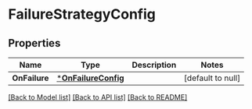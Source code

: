 # FailureStrategyConfig

## Properties
Name | Type | Description | Notes
------------ | ------------- | ------------- | -------------
**OnFailure** | [***OnFailureConfig**](OnFailureConfig.md) |  | [default to null]

[[Back to Model list]](../README.md#documentation-for-models) [[Back to API list]](../README.md#documentation-for-api-endpoints) [[Back to README]](../README.md)

